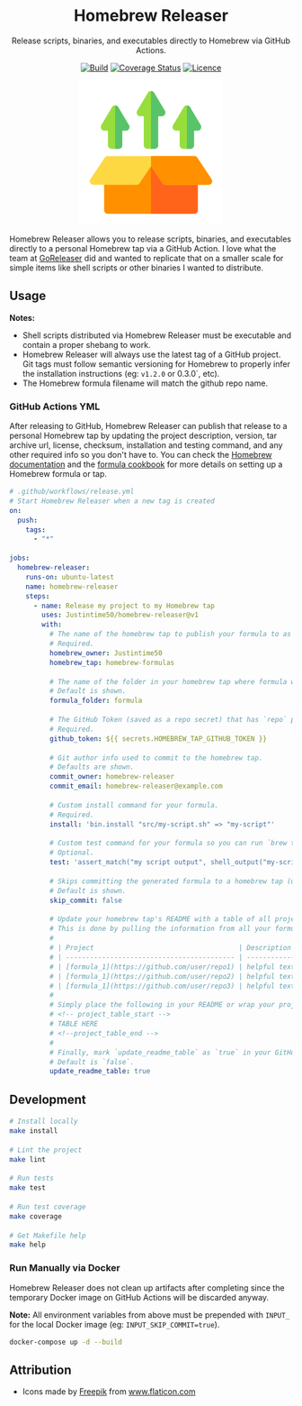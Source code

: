<div align="center">

# Homebrew Releaser

Release scripts, binaries, and executables directly to Homebrew via GitHub Actions.

[![Build](https://github.com/Justintime50/homebrew-releaser/workflows/build/badge.svg)](https://github.com/Justintime50/homebrew-releaser/actions)
[![Coverage Status](https://coveralls.io/repos/github/Justintime50/homebrew-releaser/badge.svg?branch=main)](https://coveralls.io/github/Justintime50/homebrew-releaser?branch=main)
[![Licence](https://img.shields.io/github/license/Justintime50/homebrew-releaser)](LICENSE)

<img src="assets/showcase.png" alt="Showcase">

</div>

Homebrew Releaser allows you to release scripts, binaries, and executables directly to a personal Homebrew tap via a GitHub Action. I love what the team at [GoReleaser](https://github.com/goreleaser/goreleaser) did and wanted to replicate that on a smaller scale for simple items like shell scripts or other binaries I wanted to distribute. 

## Usage

**Notes:** 
* Shell scripts distributed via Homebrew Releaser must be executable and contain a proper shebang to work.
* Homebrew Releaser will always use the latest tag of a GitHub project. Git tags must follow semantic versioning for Homebrew to properly infer the installation instructions (eg: `v1.2.0` or 0.3.0`, etc).
* The Homebrew formula filename will match the github repo name.

### GitHub Actions YML

After releasing to GitHub, Homebrew Releaser can publish that release to a personal Homebrew tap by updating the project description, version, tar archive url, license, checksum, installation and testing command, and any other required info so you don't have to. You can check the [Homebrew documentation](https://docs.brew.sh/) and the [formula cookbook](https://docs.brew.sh/Formula-Cookbook) for more details on setting up a Homebrew formula or tap.

```yml
# .github/workflows/release.yml
# Start Homebrew Releaser when a new tag is created
on:
  push:
    tags:
      - "*"

jobs:
  homebrew-releaser:
    runs-on: ubuntu-latest
    name: homebrew-releaser
    steps:
      - name: Release my project to my Homebrew tap
        uses: Justintime50/homebrew-releaser@v1
        with:
          # The name of the homebrew tap to publish your formula to as it appears on GitHub.
          # Required.
          homebrew_owner: Justintime50
          homebrew_tap: homebrew-formulas

          # The name of the folder in your homebrew tap where formula will be committed to.
          # Default is shown.
          formula_folder: formula

          # The GitHub Token (saved as a repo secret) that has `repo` permissions for the homebrew tap you want to release to.
          # Required.
          github_token: ${{ secrets.HOMEBREW_TAP_GITHUB_TOKEN }}

          # Git author info used to commit to the homebrew tap.
          # Defaults are shown.
          commit_owner: homebrew-releaser
          commit_email: homebrew-releaser@example.com

          # Custom install command for your formula.
          # Required.
          install: 'bin.install "src/my-script.sh" => "my-script"'

          # Custom test command for your formula so you can run `brew test`.
          # Optional.
          test: 'assert_match("my script output", shell_output("my-script-command"))'

          # Skips committing the generated formula to a homebrew tap (useful for local testing).
          # Default is shown.
          skip_commit: false

          # Update your homebrew tap's README with a table of all projects in the tap.
          # This is done by pulling the information from all your formula.rb files - eg:
          #
          # | Project                                    | Description  | Install                  |
          # | ------------------------------------------ | ------------ | ------------------------ |
          # | [formula_1](https://github.com/user/repo1) | helpful text | `brew install formula_1` |
          # | [formula_1](https://github.com/user/repo2) | helpful text | `brew install formula_2` |
          # | [formula_1](https://github.com/user/repo3) | helpful text | `brew install formula_3` |
          #
          # Simply place the following in your README or wrap your project in these comment tags:
          # <!-- project_table_start -->
          # TABLE HERE
          # <!--project_table_end -->
          #
          # Finally, mark `update_readme_table` as `true` in your GitHub Action config and we'll do the work of building a custom table for you.
          # Default is `false`.
          update_readme_table: true
```

## Development

```bash
# Install locally
make install

# Lint the project
make lint

# Run tests
make test

# Run test coverage
make coverage

# Get Makefile help
make help
```

### Run Manually via Docker

Homebrew Releaser does not clean up artifacts after completing since the temporary Docker image on GitHub Actions will be discarded anyway.

**Note:** All environment variables from above must be prepended with `INPUT_` for the local Docker image (eg: `INPUT_SKIP_COMMIT=true`).

```bash
docker-compose up -d --build
```

## Attribution

* Icons made by <a href="https://www.flaticon.com/authors/freepik" title="Freepik">Freepik</a> from <a href="https://www.flaticon.com/" title="Flaticon">www.flaticon.com</a>
